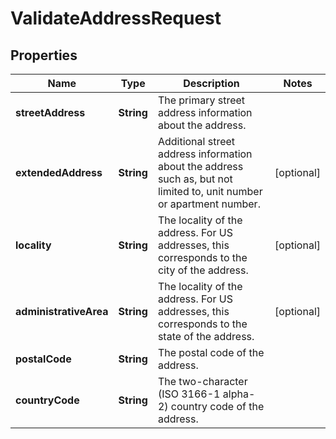 

# ValidateAddressRequest


## Properties

Name | Type | Description | Notes
------------ | ------------- | ------------- | -------------
**streetAddress** | **String** | The primary street address information about the address. | 
**extendedAddress** | **String** | Additional street address information about the address such as, but not limited to, unit number or apartment number. |  [optional]
**locality** | **String** | The locality of the address. For US addresses, this corresponds to the city of the address. |  [optional]
**administrativeArea** | **String** | The locality of the address. For US addresses, this corresponds to the state of the address. |  [optional]
**postalCode** | **String** | The postal code of the address. | 
**countryCode** | **String** | The two-character (ISO 3166-1 alpha-2) country code of the address. | 



